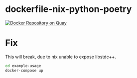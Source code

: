 # dockerfile-nix-python-poetry
[![Docker Repository on Quay](https://quay.io/repository/cyang_el/nix-poetry/status "Docker Repository on Quay")](https://quay.io/repository/cyang_el/nix-poetry)

# Fix

This will break, due to nix unable to expose libstdc++.

``` sh
cd example-usage
docker-compose up
```
